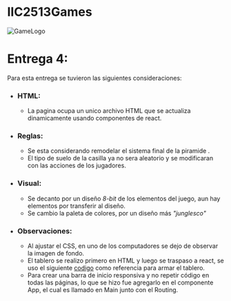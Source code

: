# IIC2513Games
![GameLogo](https://res.cloudinary.com/darhaqq0v/image/upload/v1696125399/Road-to-El-dorado-02-09-2023_qer0jw.png)
# Entrega 4:
Para esta entrega se tuvieron las siguientes consideraciones:
* ### HTML:
  * La pagina ocupa un unico archivo HTML que se actualiza dinamicamente usando componentes de react.
* ### Reglas: 
  * Se esta considerando remodelar el sistema final de la piramide .
  * El tipo de suelo de la casilla ya no sera aleatorio y se modificaran con las acciones de los jugadores.
* ### Visual:
  * Se decanto por un diseño _8-bit_ de los elementos del juego, aun hay elementos por transferir al diseño.
  * Se cambio la paleta de colores, por un diseño más _"junglesco"_ 
* ### Observaciones:
  * Al ajustar el CSS, en uno de los computadores se dejo de observar la imagen de fondo.
  * El tablero se realizo primero en HTML y luego se traspaso a react, se uso el siguiente [codigo](https://codepen.io/johnnycopes/pen/yzQyMp) como referencia
  para armar el tablero.
  * Para crear una barra de inicio responsiva y no repetir código en todas las páginas, lo que se hizo fue agregarlo en el componente App, el cual es llamado en Main junto con el Routing.